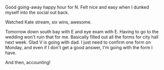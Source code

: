Good going-away happy hour for N. Felt nice and easy when I dunked myself into the social out back.

Watched Kate stream, six wins, awesome.

Tomorrow down south bay with E and eye exam with E. Having to go to the wedding won't ruin that for me. Basically filled out all the forms for city hall next week. Glad V is going with dad. I just need to confirm one form on Monday, and even if I don't get a good answer, I'm going with the form I have.

And then, accounting!

